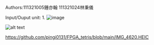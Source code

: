 

Authors:111321005鍾亦翰 111321024林秉儀

Input/Ouput unit:
1.
![image](IMG_4618.HEIC)

![alt text]([https://github.com/[username]/[reponame]/blob/[branch]/image.jpg](https://github.com/pingi0131/FPGA_tetris/blob/main/IMG_4620.HEIC)?raw=true)

https://github.com/pingi0131/FPGA_tetris/blob/main/IMG_4620.HEIC
